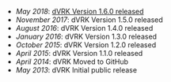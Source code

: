 * _May 2018_: [dVRK Version 1.6.0 released](https://github.com/jhu-dvrk/sawIntuitiveResearchKit/wiki#software-1)
* _November 2017_: dVRK Version 1.5.0 released
* _August 2016_: dVRK Version 1.4.0 released
* _January 2016_: dVRK Version 1.3.0 released
* _October 2015_: dVRK Version 1.2.0 released
* _April 2015_: dVRK Version 1.1.0 released
* _April 2014_: dVRK Moved to GitHub
* _May 2013_: dVRK Initial public release